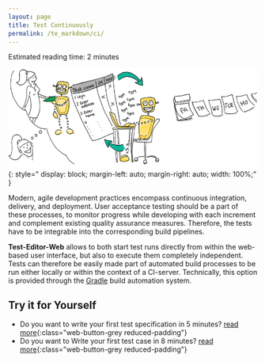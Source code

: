 ```yaml
---
layout: page
title: Test Continuously
permalink: /te_markdown/ci/
---
```


Estimated reading time: 2 minutes

 ![Test continuously](/images/04-en_cut.png "Test continuously"){: style="    display: block; margin-left: auto; margin-right: auto; width: 100%;" }

Modern, agile development practices encompass continuous integration, delivery, and deployment. User acceptance testing should be a part of these processes, to monitor progress while developing with each increment and complement existing quality assurance measures. Therefore, the tests have to be integrable into the corresponding build pipelines.

**Test-Editor-Web** allows to both start test runs directly from within the web-based user interface, but also to execute them completely independent. Tests can therefore be easily made part of automated build processes to be run either locally or within the context of a CI-server. Technically, this option is provided through the [Gradle](https://gradle.org/) build automation system.

## Try it for Yourself

* Do you want to write your first test specification in 5 minutes? [read more](/te_markdown/heroes-create-spec){:class="web-button-grey reduced-padding"}
* Do you want to Write your first test case in 8 minutes? [read more](/te_markdown/heroes-create-testcase){:class="web-button-grey reduced-padding"}
